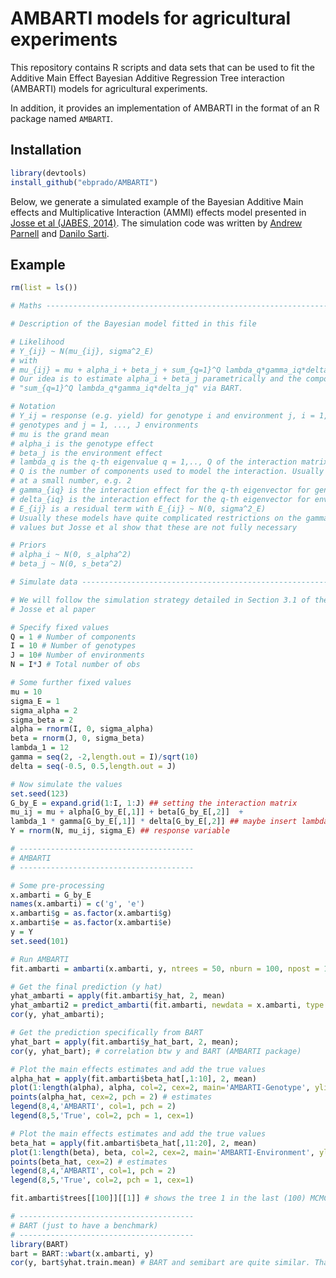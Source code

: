 # AMBARTI models for agricultural experiments

This repository contains R scripts and data sets that can be used to fit the Additive Main Effect Bayesian Additive Regression Tree interaction (AMBARTI) models for agricultural experiments.

In addition, it provides an implementation of AMBARTI in the format of an R package named ```AMBARTI```.

## Installation
``` r
library(devtools)
install_github("ebprado/AMBARTI")
```
Below, we generate a simulated example of the Bayesian Additive Main effects and Multiplicative Interaction (AMMI) effects model presented in [Josse et al (JABES, 2014)](https://link.springer.com/content/pdf/10.1007/s13253-014-0168-z.pdf). The simulation code was written by [Andrew Parnell](https://github.com/andrewcparnell) and [Danilo Sarti](https://github.com/danilosarti).

## Example
``` r
rm(list = ls())

# Maths -------------------------------------------------------------------

# Description of the Bayesian model fitted in this file

# Likelihood
# Y_{ij} ~ N(mu_{ij}, sigma^2_E)
# with
# mu_{ij} = mu + alpha_i + beta_j + sum_{q=1}^Q lambda_q*gamma_iq*delta_jq
# Our idea is to estimate alpha_i + beta_j parametrically and the component 
# "sum_{q=1}^Q lambda_q*gamma_iq*delta_jq" via BART.

# Notation
# Y_ij = response (e.g. yield) for genotype i and environment j, i = 1, ..., I
# genotypes and j = 1, ..., J environments
# mu is the grand mean
# alpha_i is the genotype effect
# beta_j is the environment effect
# lambda_q is the q-th eigenvalue q = 1,.., Q of the interaction matrix
# Q is the number of components used to model the interaction. Usually Q is fixed 
# at a small number, e.g. 2
# gamma_{iq} is the interaction effect for the q-th eigenvector for genotype i
# delta_{iq} is the interaction effect for the q-th eigenvector for environment j
# E_{ij} is a residual term with E_{ij} ~ N(0, sigma^2_E)
# Usually these models have quite complicated restrictions on the gamma/delta/lambda
# values but Josse et al show that these are not fully necessary

# Priors
# alpha_i ~ N(0, s_alpha^2)
# beta_j ~ N(0, s_beta^2)

# Simulate data -----------------------------------------------------------

# We will follow the simulation strategy detailed in Section 3.1 of the
# Josse et al paper

# Specify fixed values
Q = 1 # Number of components
I = 10 # Number of genotypes
J = 10# Number of environments
N = I*J # Total number of obs

# Some further fixed values
mu = 10
sigma_E = 1
sigma_alpha = 2
sigma_beta = 2
alpha = rnorm(I, 0, sigma_alpha)
beta = rnorm(J, 0, sigma_beta)
lambda_1 = 12
gamma = seq(2, -2,length.out = I)/sqrt(10)
delta = seq(-0.5, 0.5,length.out = J)

# Now simulate the values
set.seed(123)
G_by_E = expand.grid(1:I, 1:J) ## setting the interaction matrix
mu_ij = mu + alpha[G_by_E[,1]] + beta[G_by_E[,2]]  +
lambda_1 * gamma[G_by_E[,1]] * delta[G_by_E[,2]] ## maybe insert lambda2
Y = rnorm(N, mu_ij, sigma_E) ## response variable

# ---------------------------------------
# AMBARTI
# ---------------------------------------

# Some pre-processing
x.ambarti = G_by_E
names(x.ambarti) = c('g', 'e')
x.ambarti$g = as.factor(x.ambarti$g)
x.ambarti$e = as.factor(x.ambarti$e)
y = Y
set.seed(101)

# Run AMBARTI
fit.ambarti = ambarti(x.ambarti, y, ntrees = 50, nburn = 100, npost = 100, sparse= FALSE)

# Get the final prediction (y hat)
yhat_ambarti = apply(fit.ambarti$y_hat, 2, mean)
yhat_ambarti2 = predict_ambarti(fit.ambarti, newdata = x.ambarti, type = 'mean')
cor(y, yhat_ambarti);

# Get the prediction specifically from BART
yhat_bart = apply(fit.ambarti$y_hat_bart, 2, mean);
cor(y, yhat_bart); # correlation btw y and BART (AMBARTI package)

# Plot the main effects estimates and add the true values
alpha_hat = apply(fit.ambarti$beta_hat[,1:10], 2, mean)
plot(1:length(alpha), alpha, col=2, cex=2, main='AMBARTI-Genotype', ylim=c(-5,5)) # true values
points(alpha_hat, cex=2, pch = 2) # estimates
legend(8,4,'AMBARTI', col=1, pch = 2)
legend(8,5,'True', col=2, pch = 1, cex=1)

# Plot the main effects estimates and add the true values
beta_hat = apply(fit.ambarti$beta_hat[,11:20], 2, mean)
plot(1:length(beta), beta, col=2, cex=2, main='AMBARTI-Environment', ylim=c(-5,5)) # true values
points(beta_hat, cex=2) # estimates
legend(8,4,'AMBARTI', col=1, pch = 2)
legend(8,5,'True', col=2, pch = 1, cex=1)

fit.ambarti$trees[[100]][[1]] # shows the tree 1 in the last (100) MCMC iteration.

# ---------------------------------------
# BART (just to have a benchmark)
# ---------------------------------------
library(BART)
bart = BART::wbart(x.ambarti, y)
cor(y, bart$yhat.train.mean) # BART and semibart are quite similar. That's fine.
```
